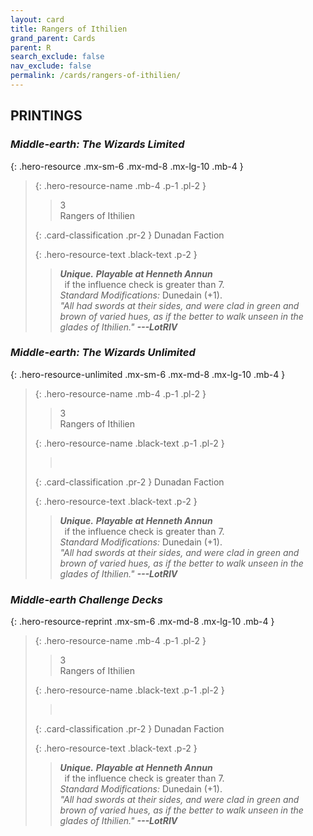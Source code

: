 ```yaml
---
layout: card
title: Rangers of Ithilien
grand_parent: Cards
parent: R
search_exclude: false
nav_exclude: false
permalink: /cards/rangers-of-ithilien/
---
```


## PRINTINGS


### _Middle-earth: The Wizards Limited_

{: .hero-resource .mx-sm-6 .mx-md-8 .mx-lg-10 .mb-4 }
> {: .hero-resource-name .mb-4 .p-1 .pl-2 }
> > <div class="card-mp">3</div>
> > <div class="card-name">Rangers of Ithilien</div>
>
> {: .card-classification .pr-2 }
> Dunadan Faction
>
> {: .hero-resource-text .black-text .p-2 }
> > _**Unique.**_ ***Playable at Henneth Annun*** <br>&ensp;if the influence check is greater than 7.  <br>_Standard Modifications:_ Dunedain (+1). <br>_"All had swords at their sides, and were clad in green and brown of varied hues, as if the better to walk unseen in the glades of Ithilien."_ ***---&#65279;LotRIV*** 
> 

### _Middle-earth: The Wizards Unlimited_

{: .hero-resource-unlimited .mx-sm-6 .mx-md-8 .mx-lg-10 .mb-4 }
> {: .hero-resource-name .mb-4 .p-1 .pl-2 }
> > <div class="card-mp">3</div>
> > <div class="card-name">Rangers of Ithilien</div>
>
> {: .hero-resource-name .black-text .p-1 .pl-2 }
> > &nbsp;
>
> {: .card-classification .pr-2 }
> Dunadan Faction
>
> {: .hero-resource-text .black-text .p-2 }
> > _**Unique.**_ ***Playable at Henneth Annun*** <br>&ensp;if the influence check is greater than 7.  <br>_Standard Modifications:_ Dunedain (+1). <br>_"All had swords at their sides, and were clad in green and brown of varied hues, as if the better to walk unseen in the glades of Ithilien."_ ***---&#65279;LotRIV*** 
> 

### _Middle-earth Challenge Decks_

{: .hero-resource-reprint .mx-sm-6 .mx-md-8 .mx-lg-10 .mb-4 }
> {: .hero-resource-name .mb-4 .p-1 .pl-2 }
> > <div class="card-mp">3</div>
> > <div class="card-name">Rangers of Ithilien</div>
>
> {: .hero-resource-name .black-text .p-1 .pl-2 }
> > &nbsp;
>
> {: .card-classification .pr-2 }
> Dunadan Faction
>
> {: .hero-resource-text .black-text .p-2 }
> > _**Unique.**_ ***Playable at Henneth Annun*** <br>&ensp;if the influence check is greater than 7.  <br>_Standard Modifications:_ Dunedain (+1). <br>_"All had swords at their sides, and were clad in green and brown of varied hues, as if the better to walk unseen in the glades of Ithilien."_ ***---&#65279;LotRIV*** 
> 
